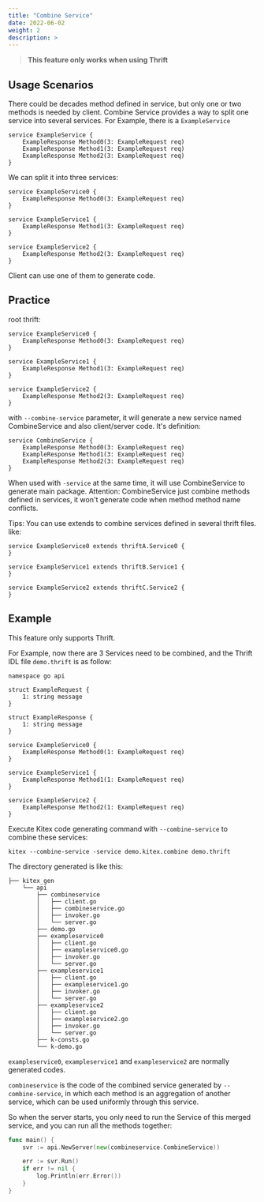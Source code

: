 ```yaml
---
title: "Combine Service"
date: 2022-06-02
weight: 2
description: >
---
```


> **This feature only works when using Thrift**

## Usage Scenarios

There could be decades method defined in service, but only one or two methods is needed by client.
Combine Service provides a way to split one service into several services.
For Example, there is a `ExampleService`

```thrift
service ExampleService {
    ExampleResponse Method0(3: ExampleRequest req)
    ExampleResponse Method1(3: ExampleRequest req)
    ExampleResponse Method2(3: ExampleRequest req)
}
```

We can split it into three services:

```thrift
service ExampleService0 {
    ExampleResponse Method0(3: ExampleRequest req)
}

service ExampleService1 {
    ExampleResponse Method1(3: ExampleRequest req)
}

service ExampleService2 {
    ExampleResponse Method2(3: ExampleRequest req)
}
```

Client can use one of them to generate code.

## Practice

root thrift:

```thrift
service ExampleService0 {
    ExampleResponse Method0(3: ExampleRequest req)
}

service ExampleService1 {
    ExampleResponse Method1(3: ExampleRequest req)
}

service ExampleService2 {
    ExampleResponse Method2(3: ExampleRequest req)
}
```

with `--combine-service` parameter, it will generate a new service named CombineService and also client/server code.
It's definition:

```thrift
service CombineService {
    ExampleResponse Method0(3: ExampleRequest req)
    ExampleResponse Method1(3: ExampleRequest req)
    ExampleResponse Method2(3: ExampleRequest req)
}
```

When used with `-service` at the same time, it will use CombineService to generate main package.
Attention: CombineService just combine methods defined in services, it won't generate code when method method name conflicts.

Tips:
You can use extends to combine services defined in several thrift files.
like:

```Thrift
service ExampleService0 extends thriftA.Service0 {
}

service ExampleService1 extends thriftB.Service1 {
}

service ExampleService2 extends thriftC.Service2 {
}
```

## Example

This feature only supports Thrift.

For Example, now there are 3 Services need to be combined, and the Thrift IDL file `demo.thrift` is as follow:

```Thrift
namespace go api

struct ExampleRequest {
	1: string message
}

struct ExampleResponse {
	1: string message
}

service ExampleService0 {
    ExampleResponse Method0(1: ExampleRequest req)
}

service ExampleService1 {
    ExampleResponse Method1(1: ExampleRequest req)
}

service ExampleService2 {
    ExampleResponse Method2(1: ExampleRequest req)
}
```

Execute Kitex code generating command with `--combine-service` to combine these services:

```
kitex --combine-service -service demo.kitex.combine demo.thrift
```

The directory generated is like this:

```
├── kitex_gen
    └── api
        ├── combineservice
        │   ├── client.go
        │   ├── combineservice.go
        │   ├── invoker.go
        │   └── server.go
        ├── demo.go
        ├── exampleservice0
        │   ├── client.go
        │   ├── exampleservice0.go
        │   ├── invoker.go
        │   └── server.go
        ├── exampleservice1
        │   ├── client.go
        │   ├── exampleservice1.go
        │   ├── invoker.go
        │   └── server.go
        ├── exampleservice2
        │   ├── client.go
        │   ├── exampleservice2.go
        │   ├── invoker.go
        │   └── server.go
        ├── k-consts.go
        └── k-demo.go
```

`exampleservice0`, `exampleservice1` and `exampleservice2` are normally generated codes.

`combineservice` is the code of the combined service generated by `--combine-service`, in which each method is an aggregation of another service, which can be used uniformly through this service.

So when the server starts, you only need to run the Service of this merged service, and you can run all the methods together:

```go
func main() {
	svr := api.NewServer(new(combineservice.CombineService))

	err := svr.Run()
	if err != nil {
		log.Println(err.Error())
	}
}
```
